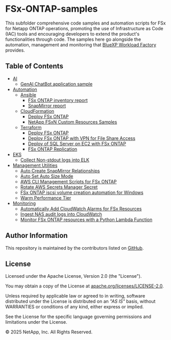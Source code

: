 # FSx-ONTAP-samples

This subfolder comprehensive code samples and automation scripts for FSx for Netapp ONTAP operations,
promoting the use of Infrastructure as Code (IAC) tools and encouraging developers to extend the product's
functionalities through code. The samples here go alongside the automation, management and monitoring that
[BlueXP Workload Factory](https://console.workloads.netapp.com) provides.

## Table of Contents

* [AI](AI)
    * [GenAI ChatBot application sample](AI/GenAI-ChatBot-application-sample)
* [Automation](Automation)
    * [Ansible](Automation/Ansible)
        * [FSx ONTAP inventory report](Automation/Ansible/FSxN-Inventory-Report)
        * [SnapMirror report](Automation/Ansible/SnapMirror-Report)
    * [CloudFormation](Automation/CloudFormation)
        * [Deploy FSx ONTAP](Automation/CloudFormation/Deploy-FSx-ONTAP)
        * [NetApp FSxN Custom Resources Samples](Automation/CloudFormation/NetApp-FSxN-Custom-Resources-Samples)
    * [Terraform](Automation/Terraform)
        * [Deploy FSx ONTAP](Automation/Terraform/Deploy-FSx-ONTAP)
        * [Deploy FSx ONTAP with VPN for File Share Access](Automation/Terraform/Deploy-FSx-ONTAP-Fileshare-Access)
        * [Deploy of SQL Server on EC2 with FSx ONTAP](Automation/Terraform/Deploy-FSx-ONTAP-SQL-Server)
        * [FSx ONTAP Replication](Automation/Terraform/FSx-ONTAP-Replicate)
* [EKS](EKS)
    * [Collect Non-stdout logs into ELK](EKS/EKS-logs-to-ELK)
* [Management Utilities](Management-Utilities)
    * [Auto Create SnapMirror Relationships](Management-Utilities/Auto-Create-SM-Relationships)
    * [Auto Set Auto Size Mode](Management-Utilities/Auto-Set-Auto-Size-Mode)
    * [AWS CLI Management Scripts for FSx ONTAP](Management-Utilities/FSx-ONTAP-AWS-CLI-Scripts)
    * [Rotate AWS Secrets Manager Secret](Management-Utilities/FSx-ONTAP-Rotate-Secret)
    * [FSx ONTAP iscsi volume creation automation for Windows](Management-Utilities/iSCSI-Vol-Create-and-Mount)
    * [Warm Performance Tier](Management-Utilities/Warm-Performance-Tier)
* [Monitoring](Monitoring)
    * [Automatically Add CloudWatch Alarms for FSx Resources](Monitoring/Auto-Add-CloudWatch-Alarms)
    * [Ingest NAS audit logs into CloudWatch](Monitoring/Ingest-NAS-Audit-Logs-into-CloudWatch)
    * [Monitor FSx ONTAP resources with a Python Lambda Function](Monitoring/Monitor-FSx-ONTAP-Services)

## Author Information

This repository is maintained by the contributors listed on [GitHub](https://github.com/NetApp/FSx-ONTAP-utils/graphs/contributors).

## License

Licensed under the Apache License, Version 2.0 (the "License").

You may obtain a copy of the License at [apache.org/licenses/LICENSE-2.0](http://www.apache.org/licenses/LICENSE-2.0).

Unless required by applicable law or agreed to in writing, software distributed under the License
is distributed on an _"AS IS"_ basis, without WARRANTIES or conditions of any kind, either express or implied.

See the License for the specific language governing permissions and limitations under the License.

© 2025 NetApp, Inc. All Rights Reserved.

